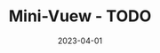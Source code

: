 ---
title: Mini-Vuew - TODO
description: 学习 Vuew 构建的 Mini Vue 项目
date: 2023-04-01
url: https://github.com/DDreame/myMiniSpring
---